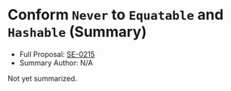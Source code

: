 # Conform `Never` to `Equatable` and `Hashable` (Summary)

* Full Proposal: [SE-0215](https://github.com/apple/swift-evolution/blob/main/proposals/0215-conform-never-to-hashable-and-equatable.md)
* Summary Author: N/A

Not yet summarized.
